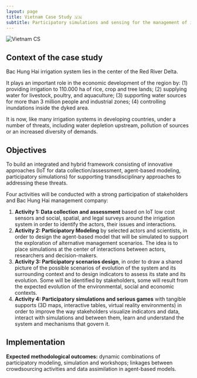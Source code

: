 ```yaml
---
layout: page
title: Vietnam Case Study 🇻🇳
subtitle: Participatory simulations and sensing for the management of irrigation systems - Thuyloi University – Bac Hung Hai management company
---
```

![Vietnam CS](https://user-images.githubusercontent.com/87107232/163913693-be826e2d-061a-42da-a2e0-cd07ea64ba92.png)

## Context of the case study

Bac Hung Hai irrigation system lies in the center of the Red River Delta.

It plays an important role in the economic development of the region by: (1) providing irrigation to 110.000 ha of rice, crop and tree lands; (2) supplying water for livestock, poultry, and aquaculture; (3) supporting water sources for more than 3 million people and industrial zones; (4) controlling inundations inside the dyked area.

It is now, like many irrigation systems in developing countries, under a number of threats, including water depletion upstream, pollution of sources or an increased diversity of demands.

## Objectives

To build an integrated and hybrid framework consisting of innovative approaches (IoT for data collection/assessment, agent-based modeling, participatory simulations) for supporting transdisciplinary approaches to addressing these threats.

Four activities will be conducted with a strong participation of stakeholders and Bac Hung Hai management company:

1. **Activity 1: Data collection and assessment** based on IoT low cost sensors and social, spatial, and legal surveys around the irrigation system in order to identify the actors, their issues and interactions.
2. **Activity 2: Participatory Modeling** by selected actors and scientists, in order to design the agent-based model that will be simulated to support the exploration of alternative management scenarios. The idea is to place simulations at the center of interactions between actors, researchers and decision-makers.
3. **Activity 3: Participatory scenarios design**, in order to draw a shared picture of the possible scenarios of evolution of the system and its surrounding context and to design indicators to assess its state and its evolution. Some will be identified by stakeholders, some will result from the expected evolution of the environmental, social and economic contexts.
4. **Activity 4: Participatory simulations and serious games** with tangible supports (3D maps, interactive tables, virtual reality environments) in order to improve the way stakeholders visualize indicators and data, interact with simulations and between them, learn and understand the system and mechanisms that govern it.

## Implementation

**Expected methodological outcomes:** dynamic combinations of participatory modeling, simulation and workshops; linkages between crowdsourcing activities and data assimilation in agent-based models. 
